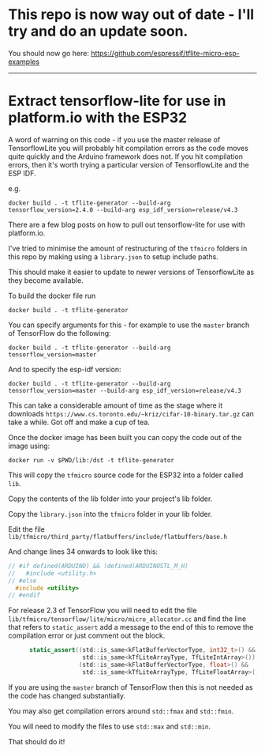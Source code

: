 # This repo is now way out of date - I'll try and do an update soon.

You should now go here: https://github.com/espressif/tflite-micro-esp-examples

---
# Extract tensorflow-lite for use in platform.io with the ESP32

A word of warning on this code - if you use the master release of TensorflowLite you will probably hit compilation errors as the code moves quite quickly and the Arduino framework does not. If you hit compilation errors, then it's worth trying a particular version of TensorflowLite and the ESP IDF.

e.g.

```
docker build . -t tflite-generator --build-arg tensorflow_version=2.4.0 --build-arg esp_idf_version=release/v4.3
```

There are a few blog posts on how to pull out tensorflow-lite for use with platform.io.

I've tried to minimise the amount of restructuring of the `tfmicro` folders in this repo by making using a `library.json` to setup include paths.

This should make it easier to update to newer versions of TensorflowLite as they become available.

To build the docker file run

```
docker build . -t tflite-generator
```

You can specify arguments for this - for example to use the `master` branch of TensorFlow do the following:

```
docker build . -t tflite-generator --build-arg tensorflow_version=master
```

And to specify the esp-idf version:

```
docker build . -t tflite-generator --build-arg tensorflow_version=master --build-arg esp_idf_version=release/v4.3
```

This can take a considerable amount of time as the stage where it downloads `https://www.cs.toronto.edu/~kriz/cifar-10-binary.tar.gz` can take a while. Got off and make a cup of tea.

Once the docker image has been built you can copy the code out of the image using:

```
docker run -v $PWD/lib:/dst -t tflite-generator
```

This will copy the `tfmicro` source code for the ESP32 into a folder called `lib`.

Copy the contents of the lib folder into your project's lib folder.

Copy the `library.json` into the `tfmicro` folder in your lib folder.

Edit the file `lib/tfmicro/third_party/flatbuffers/include/flatbuffers/base.h`

And change lines 34 onwards to look like this:

```C
// #if defined(ARDUINO) && !defined(ARDUINOSTL_M_H)
//   #include <utility.h>
// #else
  #include <utility>
// #endif
```

For release 2.3 of TensorFlow you will need to edit the file `lib/tfmicro/tensorflow/lite/micro/micro_allocator.cc` and find the line that refers to `static_assert` add a message to the end of this to remove the compilation error or just comment out the block.

```C
      static_assert((std::is_same<kFlatBufferVectorType, int32_t>() &&
                     std::is_same<kTfLiteArrayType, TfLiteIntArray>()) ||
                    (std::is_same<kFlatBufferVectorType, float>() &&
                     std::is_same<kTfLiteArrayType, TfLiteFloatArray>()), "Error");
```

If you are using the `master` branch of TensorFlow then this is not needed as the code has changed substantially.

You may also get compilation errors around `std::fmax` and `std::fmin`.

You will need to modify the files to use `std::max` and `std::min`.

That should do it!
